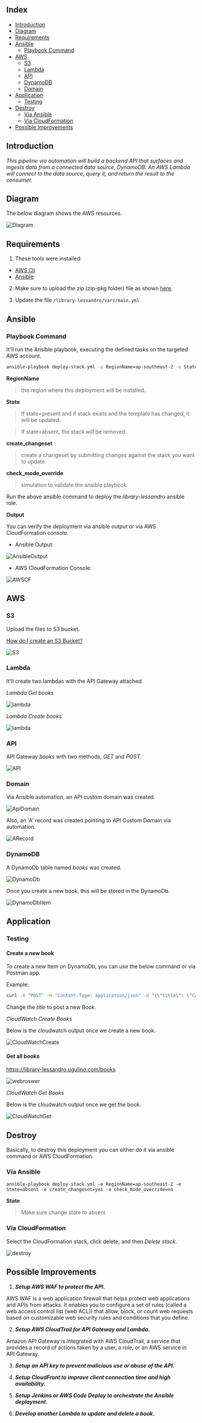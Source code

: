 ## Index

- [Introduction](#introduction)
- [Diagram](#diagram)
- [Requirements](#requirements)
- [Ansible](#ansible)
  - [Playbook Command](#playbook-command)
- [AWS](#aws)
  - [S3](#s3)
  - [Lambda](#lambda)
  - [API](#api)
  - [DynamoDB](#dynamodb)
  - [Domain](#domain)
- [Application](#application)
  - [Testing](#testing)
- [Destroy](#destroy)
  - [Via Ansible](#via-ansible)
  - [Via CloudFormation](#via-cloudformation)
- [Possible Improvements](#possible-improvements)

## Introduction

_This pipeline via automation will build a backend API that surfaces and ingests data from a connected data source, DynamoDB. An AWS Lambda will connect to the data source, query it, and return the result to the consumer._

## Diagram

The below diagram shows the AWS resources.

![Diagram](./img/Diagram.png)

## Requirements

1. These tools were installed:

- <a href="https://docs.aws.amazon.com/cli/latest/userguide/cli-chap-install.html">AWS Cli</a>
- <a href="https://docs.ansible.com/ansible/latest/installation_guide/intro_installation.html#installing-ansible-on-macos">Ansible</a>

2. Make sure to upload the zip (zip-pkg folder) file as shown [here](#s3).

3. Update the file `/library-lessandro/vars/main.yml`

## Ansible

### Playbook Command

It'll run the Ansible playbook, executing the defined tasks on the targeted AWS account.

```sh
ansible-playbook deploy-stack.yml -e RegionName=ap-southeast-2 -e State=present -e create_changeset=yes -e check_mode_override=no
```

**RegionName**

> the region where this deployment will be installed.

**State**

> If state=present and if stack exists and the template has changed, it will be updated.

> If state=absent, the stack will be removed.

**create_changeset**

> create a changeset by submitting changes against the stack you want to update

**check_mode_override**

> simulation to validate the ansible playbook

Run the above ansible command to deploy the _library-lessandro_ ansible role.

**Output**

You can verify the deployment via ansible output or via AWS CloudFormation console.

- Ansible Output:

![AnsibleOutput](./img/ansible-output.png)

- AWS CloudFormation Console:

![AWSCF](./img/Aws-CF-output.png)

## AWS

### S3

Upload the files to S3 bucket.

<a href="https://docs.aws.amazon.com/AmazonS3/latest/user-guide/create-bucket.html">How do I create an S3 Bucket?</a>

![S3](./img/s3-bucket.png)

### Lambda

It'll create two lambdas with the API Gateway attached.

_Lambda Get books_

![lambda](./img/lambda-get.png)

_Lambda Create books_

![lambda](./img/lambda-create.png)

### API

API Gateway _books_ with two methods, _GET_ and _POST_.

![API](./img/API.png)

### Domain

Via Ansible automation, an API custom domain was created.

![ApiDomain](./img/ApiDomain.png)

Also, an 'A' record was created pointing to API Custom Domain via automation.

![ARecord](./img/ARecord.png)

### DynamoDB

A DynamoDb table named _books_ was created.

![DynamoDb](./img/DynamoDb.png)

Once you create a new book, this will be stored in the DynamoDb.

![DynamoDbItem](./img/DynamoDbItem.png)

## Application

### Testing

#### Create a new book

To create a new Item on DynamoDb, you can use the below command or via Postman app.

Example:

```sh
curl -X "POST" -H "Content-Type: application/json" -d "{\"title\": \"Can't Hurt Me\"}" https://library-lessandro.ugulino.com/books
```

Change the _title_ to post a new Book.

_CloudWatch Create Books_

Below is the cloudwatch output once we create a new book.

![CloudWatchCreate](./img/CloudWatchCreate.png)

#### Get all books

https://library-lessandro.ugulino.com/books

![webroswer](./img/webroswer.png)

_CloudWatch Get Books_

Below is the cloudwatch output once we get the book.

![CloudWatchGet](./img/CloudWatchGet.png)

## Destroy

Basically, to destroy this deployment you can either do it via ansible command or AWS CloudFormation.

### Via Ansible

```
ansible-playbook deploy-stack.yml -e RegionName=ap-southeast-2 -e State=absent -e create_changeset=yes -e check_mode_override=no
```

**State**

> Make sure change state to absent

### Via CloudFormation

Select the CloudFormation stack, click delete, and then _Delete stack_.

![destroy](./img/destroy.png)

## Possible Improvements

1. **_Setup AWS WAF to protect the API._**

AWS WAF is a web application firewall that helps protect web applications and APIs from attacks. It enables you to configure a set of rules (called a web access control list (web ACL)) that allow, block, or count web requests based on customizable web security rules and conditions that you define.

2. **_Setup AWS CloudTrail for API Gateway and Lambda._**

Amazon API Gateway is integrated with AWS CloudTrail, a service that provides a record of actions taken by a user, a role, or an AWS service in API Gateway.

3. **_Setup an API key to prevent malicious use or abuse of the API._**

4. **_Setup CloudFront to improve client connection time and high availability._**

5. **_Setup Jenkins or AWS Code Deploy to orchestrate the Ansible deployment._**

6. **_Develop another Lambda to update and delete a book._**
